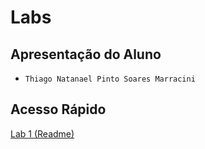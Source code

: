 # Labs 

## Apresentação do Aluno

* `Thiago Natanael Pinto Soares Marracini`  

## Acesso Rápido

[Lab 1 (Readme)](/lab01/README.md)
